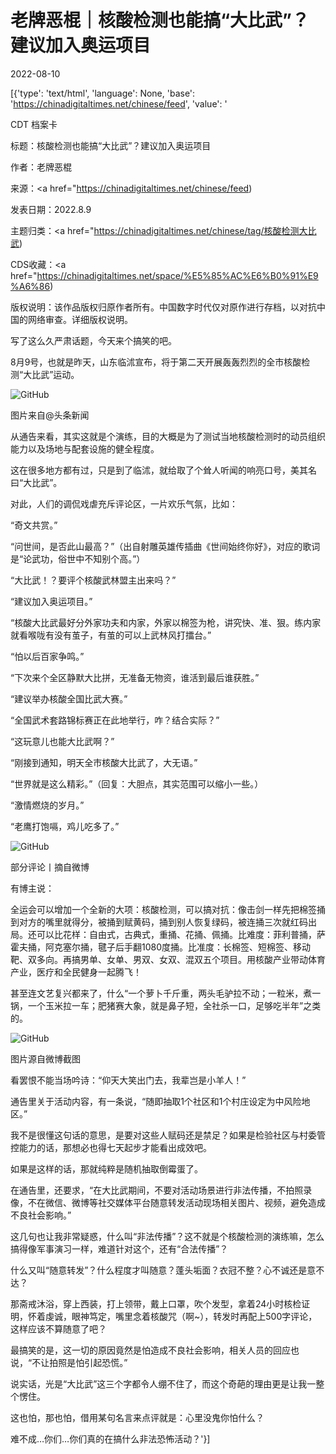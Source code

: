 # 老牌恶棍｜核酸检测也能搞“大比武”？建议加入奥运项目

2022-08-10

[{'type': 'text/html', 'language': None, 'base': 'https://chinadigitaltimes.net/chinese/feed', 'value': '

CDT 档案卡

标题：核酸检测也能搞“大比武”？建议加入奥运项目

作者：老牌恶棍

来源：<a href="https://chinadigitaltimes.net/chinese/feed)

发表日期：2022.8.9

主题归类：<a href="https://chinadigitaltimes.net/chinese/tag/核酸检测大比武)

CDS收藏：<a href="https://chinadigitaltimes.net/space/%E5%85%AC%E6%B0%91%E9%A6%86)

版权说明：该作品版权归原作者所有。中国数字时代仅对原作进行存档，以对抗中国的网络审查。详细版权说明。





写了这么久严肃话题，今天来个搞笑的吧。

8月9号，也就是昨天，山东临沭宣布，将于第二天开展轰轰烈烈的全市核酸检测“大比武”运动。

![GitHub](https://chinadigitaltimes.net/chinese/files/2022/08/post-685516-62f39215c9636.png)

图片来自@头条新闻

从通告来看，其实这就是个演练，目的大概是为了测试当地核酸检测时的动员组织能力以及场地与配套设施的健全程度。

这在很多地方都有过，只是到了临沭，就给取了个耸人听闻的响亮口号，美其名曰“大比武”。

对此，人们的调侃戏虐充斥评论区，一片欢乐气氛，比如：

“奇文共赏。”

“问世间，是否此山最高？”（出自射雕英雄传插曲《世间始终你好》，对应的歌词是“论武功，俗世中不知别个高。”）

“大比武！？要评个核酸武林盟主出来吗？”

“建议加入奥运项目。”

“核酸大比武最好分外家功夫和内家，外家以棉签为枪，讲究快、准、狠。练内家就看喉咙有没有茧子，有茧的可以上武林风打擂台。”

“怕以后百家争鸣。”

“下次来个全区静默大比拼，无准备无物资，谁活到最后谁获胜。”

“建议举办核酸全国比武大赛。”

“全国武术套路锦标赛正在此地举行，咋？结合实际？”

“这玩意儿也能大比武啊？”

“刚接到通知，明天全市核酸大比武了，大无语。”

“世界就是这么精彩。”（回复：大胆点，其实范围可以缩小一些。）

“激情燃烧的岁月。”

“老鹰打饱嗝，鸡儿吃多了。”

![GitHub](https://chinadigitaltimes.net/chinese/files/2022/08/image-1660129678001.png)

部分评论丨摘自微博

有博主说：

全运会可以增加一个全新的大项：核酸检测，可以搞对抗：像击剑一样先把棉签捅到对方的嘴里就得分，被捅到赋黄码，捅到别人恢复绿码，被连捅三次就红码出局。还可以比花样：自由式，古典式，重捅、花捅、佩捅。比难度：菲利普捅，萨霍夫捅，阿克塞尔捅，毽子后手翻1080度捅。比准度：长棉签、短棉签、移动靶、双多向。再搞男单、女单、男双、女双、混双五个项目。用核酸产业带动体育产业，医疗和全民健身一起腾飞！

甚至连文艺复兴都来了，什么“一个萝卜千斤重，两头毛驴拉不动；一粒米，煮一锅，一个玉米拉一车；肥猪赛大象，就是鼻子短，全社杀一口，足够吃半年”之类的。

![GitHub](https://chinadigitaltimes.net/chinese/files/2022/08/post-685516-62f39215d0b64.png)

图片源自微博截图

看罢恨不能当场吟诗：“仰天大笑出门去，我辈岂是小羊人！”

通告里关于活动内容，有一条说，“随即抽取1个社区和1个村庄设定为中风险地区。”

我不是很懂这句话的意思，是要对这些人赋码还是禁足？如果是检验社区与村委管控能力的话，那想必也得七天起步才能看出成效吧。

如果是这样的话，那就纯粹是随机抽取倒霉蛋了。

在通告里，还要求，“在大比武期间，不要对活动场景进行非法传播，不拍照录像，不在微信、微博等社交媒体平台随意转发活动现场相关图片、视频，避免造成不良社会影响。”

这几句也让我非常疑惑，什么叫“非法传播”？这不就是个核酸检测的演练嘛，怎么搞得像军事演习一样，难道针对这个，还有“合法传播”？

什么又叫“随意转发”？什么程度才叫随意？蓬头垢面？衣冠不整？心不诚还是意不达？

那斋戒沐浴，穿上西装，打上领带，戴上口罩，吹个发型，拿着24小时核检证明，怀着虔诚，眼神笃定，嘴里念着核酸咒（啊~），转发时再配上500字评论，这样应该不算随意了吧？

最搞笑的是，这一切的原因竟然是怕造成不良社会影响，相关人员的回应也说，“不让拍照是怕引起恐慌。”

说实话，光是“大比武”这三个字都令人绷不住了，而这个奇葩的理由更是让我一整个愣住。

这也怕，那也怕，借用某句名言来点评就是：心里没鬼你怕什么？

难不成&#8230;你们&#8230;你们真的在搞什么非法恐怖活动？'}]
